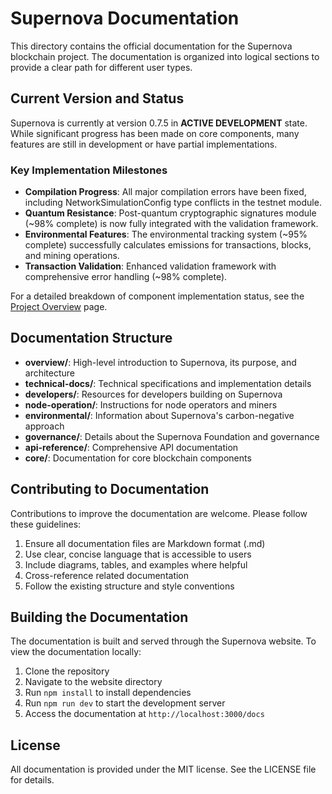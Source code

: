# Supernova Documentation

This directory contains the official documentation for the Supernova blockchain project. The documentation is organized into logical sections to provide a clear path for different user types.

## Current Version and Status

Supernova is currently at version 0.7.5 in **ACTIVE DEVELOPMENT** state. While significant progress has been made on core components, many features are still in development or have partial implementations.

### Key Implementation Milestones

- **Compilation Progress**: All major compilation errors have been fixed, including NetworkSimulationConfig type conflicts in the testnet module.
- **Quantum Resistance**: Post-quantum cryptographic signatures module (~98% complete) is now fully integrated with the validation framework.
- **Environmental Features**: The environmental tracking system (~95% complete) successfully calculates emissions for transactions, blocks, and mining operations.
- **Transaction Validation**: Enhanced validation framework with comprehensive error handling (~98% complete).

For a detailed breakdown of component implementation status, see the [Project Overview](overview/project-overview.md) page.

## Documentation Structure

- **overview/**: High-level introduction to Supernova, its purpose, and architecture
- **technical-docs/**: Technical specifications and implementation details
- **developers/**: Resources for developers building on Supernova
- **node-operation/**: Instructions for node operators and miners
- **environmental/**: Information about Supernova's carbon-negative approach
- **governance/**: Details about the Supernova Foundation and governance
- **api-reference/**: Comprehensive API documentation
- **core/**: Documentation for core blockchain components

## Contributing to Documentation

Contributions to improve the documentation are welcome. Please follow these guidelines:

1. Ensure all documentation files are Markdown format (.md)
2. Use clear, concise language that is accessible to users
3. Include diagrams, tables, and examples where helpful
4. Cross-reference related documentation
5. Follow the existing structure and style conventions

## Building the Documentation

The documentation is built and served through the Supernova website. To view the documentation locally:

1. Clone the repository
2. Navigate to the website directory
3. Run `npm install` to install dependencies
4. Run `npm run dev` to start the development server
5. Access the documentation at `http://localhost:3000/docs`

## License

All documentation is provided under the MIT license. See the LICENSE file for details.